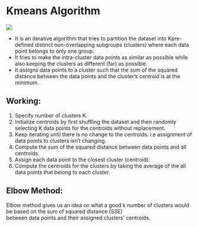 # Kmeans Algorithm

![](https://media.geeksforgeeks.org/wp-content/uploads/20190812011831/Screenshot-2019-08-12-at-1.09.42-AM.png)


- It is an iterative algorithm that tries to partition the dataset into Kpre-defined distinct non-overlapping subgroups (clusters) where each data point belongs to only one group.
- It tries to make the intra-cluster data points as similar as possible while also keeping the clusters as different (far) as possible.
- It assigns data points to a cluster such that the sum of the squared distance between the data points and the cluster’s centroid is at the minimum. 

## Working:
1. Specify number of clusters K.
2. Initialize centroids by first shuffling the dataset and then randomly selecting K data points for the centroids without replacement.
3. Keep iterating until there is no change to the centroids. i.e assignment of data points to clusters isn’t changing.
4. Compute the sum of the squared distance between data points and all centroids.
5. Assign each data point to the closest cluster (centroid).
6. Compute the centroids for the clusters by taking the average of the all data points that belong to each cluster.

## Elbow Method:
Elbow method gives us an idea on what a good k number of clusters would be based on the sum of squared distance (SSE) \
between data points and their assigned clusters’ centroids. 
